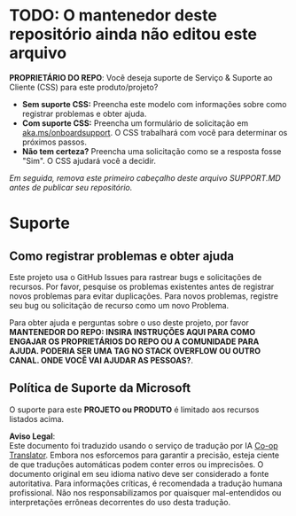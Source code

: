 <!--
CO_OP_TRANSLATOR_METADATA:
{
  "original_hash": "b7244261ee19497082edf33bcce64717",
  "translation_date": "2025-05-17T05:47:53+00:00",
  "source_file": "SUPPORT.md",
  "language_code": "pt"
}
-->
# TODO: O mantenedor deste repositório ainda não editou este arquivo

**PROPRIETÁRIO DO REPO**: Você deseja suporte de Serviço & Suporte ao Cliente (CSS) para este produto/projeto?

- **Sem suporte CSS:** Preencha este modelo com informações sobre como registrar problemas e obter ajuda.
- **Com suporte CSS:** Preencha um formulário de solicitação em [aka.ms/onboardsupport](https://aka.ms/onboardsupport). O CSS trabalhará com você para determinar os próximos passos.
- **Não tem certeza?** Preencha uma solicitação como se a resposta fosse "Sim". O CSS ajudará você a decidir.

*Em seguida, remova este primeiro cabeçalho deste arquivo SUPPORT.MD antes de publicar seu repositório.*

# Suporte

## Como registrar problemas e obter ajuda

Este projeto usa o GitHub Issues para rastrear bugs e solicitações de recursos. Por favor, pesquise os problemas existentes antes de registrar novos problemas para evitar duplicações. Para novos problemas, registre seu bug ou solicitação de recurso como um novo Problema.

Para obter ajuda e perguntas sobre o uso deste projeto, por favor **MANTENEDOR DO REPO: INSIRA INSTRUÇÕES AQUI PARA COMO ENGAJAR OS PROPRIETÁRIOS DO REPO OU A COMUNIDADE PARA AJUDA. PODERIA SER UMA TAG NO STACK OVERFLOW OU OUTRO CANAL. ONDE VOCÊ VAI AJUDAR AS PESSOAS?**.

## Política de Suporte da Microsoft

O suporte para este **PROJETO ou PRODUTO** é limitado aos recursos listados acima.

**Aviso Legal**:  
Este documento foi traduzido usando o serviço de tradução por IA [Co-op Translator](https://github.com/Azure/co-op-translator). Embora nos esforcemos para garantir a precisão, esteja ciente de que traduções automáticas podem conter erros ou imprecisões. O documento original em seu idioma nativo deve ser considerado a fonte autoritativa. Para informações críticas, é recomendada a tradução humana profissional. Não nos responsabilizamos por quaisquer mal-entendidos ou interpretações errôneas decorrentes do uso desta tradução.